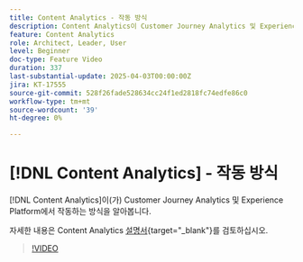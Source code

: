 ```yaml
---
title: Content Analytics - 작동 방식
description: Content Analytics이 Customer Journey Analytics 및 Experience Platform과 작동하는 방식을 알아봅니다.
feature: Content Analytics
role: Architect, Leader, User
level: Beginner
doc-type: Feature Video
duration: 337
last-substantial-update: 2025-04-03T00:00:00Z
jira: KT-17555
source-git-commit: 528f26fade528634cc24f1ed2818fc74edfe86c0
workflow-type: tm+mt
source-wordcount: '39'
ht-degree: 0%

---
```


# [!DNL Content Analytics] - 작동 방식

[!DNL Content Analytics]이(가) Customer Journey Analytics 및 Experience Platform에서 작동하는 방식을 알아봅니다.

자세한 내용은 Content Analytics [설명서](https://experienceleague.adobe.com/ko/docs/analytics-platform/using/content-analytics/content-analytics){target="_blank"}를 검토하십시오.

>[!VIDEO](https://video.tv.adobe.com/v/3457423/?learn=on&enablevpops)
